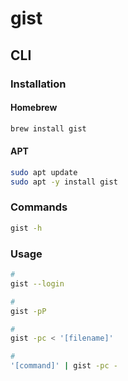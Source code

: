 # gist

## CLI

### Installation

#### Homebrew

```sh
brew install gist
```

#### APT

```sh
sudo apt update
sudo apt -y install gist
```

### Commands

```sh
gist -h
```

### Usage

```sh
#
gist --login

#
gist -pP

#
gist -pc < '[filename]'

#
'[command]' | gist -pc -
```
